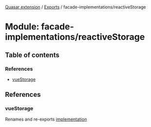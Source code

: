 [Quasar extension](../index.md) / [Exports](../modules.md) / facade-implementations/reactiveStorage

# Module: facade-implementations/reactiveStorage

## Table of contents

### References

- [vueStorage](facade_implementations_reactiveStorage.md#vuestorage)

## References

### vueStorage

Renames and re-exports [implementation](facade_implementations_reactiveStorage_vueStorage.md#implementation)
